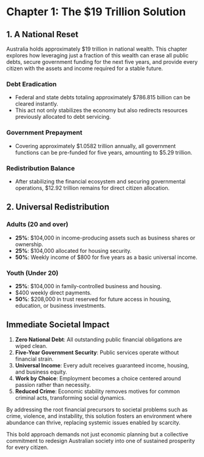 # Chapter 1: The $19 Trillion Solution

## 1. A National Reset

Australia holds approximately $19 trillion in national wealth. This chapter explores how leveraging just a fraction of this wealth can erase all public debts, secure government funding for the next five years, and provide every citizen with the assets and income required for a stable future.

### Debt Eradication
- Federal and state debts totaling approximately $786.815 billion can be cleared instantly.
- This act not only stabilizes the economy but also redirects resources previously allocated to debt servicing.

### Government Prepayment
- Covering approximately $1.0582 trillion annually, all government functions can be pre-funded for five years, amounting to $5.29 trillion.

### Redistribution Balance
- After stabilizing the financial ecosystem and securing governmental operations, $12.92 trillion remains for direct citizen allocation.

## 2. Universal Redistribution

### Adults (20 and over)
- **25%**: $104,000 in income-producing assets such as business shares or ownership.
- **25%**: $104,000 allocated for housing security.
- **50%**: Weekly income of $800 for five years as a basic universal income.

### Youth (Under 20)
- **25%**: $104,000 in family-controlled business and housing.
- $400 weekly direct payments.
- **50%**: $208,000 in trust reserved for future access in housing, education, or business investments.

## Immediate Societal Impact

1. **Zero National Debt**: All outstanding public financial obligations are wiped clean.
2. **Five-Year Government Security**: Public services operate without financial strain.
3. **Universal Income**: Every adult receives guaranteed income, housing, and business equity.
4. **Work by Choice**: Employment becomes a choice centered around passion rather than necessity.
5. **Reduced Crime**: Economic stability removes motives for common criminal acts, transforming social dynamics.

By addressing the root financial precursors to societal problems such as crime, violence, and instability, this solution fosters an environment where abundance can thrive, replacing systemic issues enabled by scarcity.

This bold approach demands not just economic planning but a collective commitment to redesign Australian society into one of sustained prosperity for every citizen.
